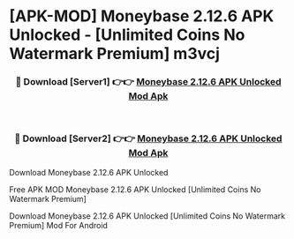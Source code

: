 # [APK-MOD] Moneybase 2.12.6 APK Unlocked - [Unlimited Coins No Watermark Premium] m3vcj



<div align="center">
<h3>🔴 Download [Server1] 👉👉 <a href="https://momento.my/?title=Moneybase_2.12.6_APK_Unlocked">Moneybase 2.12.6 APK Unlocked Mod Apk</a></h3><br>

<h3>🔴 Download [Server2] 👉👉 <a href="https://momento.my/?title=Moneybase_2.12.6_APK_Unlocked">Moneybase 2.12.6 APK Unlocked Mod Apk</a></h3>
</div>



Download Moneybase 2.12.6 APK Unlocked 

Free APK MOD Moneybase 2.12.6 APK Unlocked [Unlimited Coins No Watermark Premium]

Download Moneybase 2.12.6 APK Unlocked [Unlimited Coins No Watermark Premium] Mod For Android
